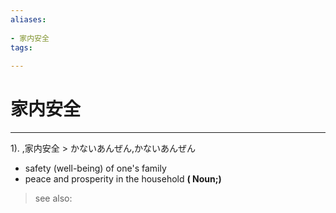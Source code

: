 ```yaml
---
aliases:
    
- 家内安全
tags:
    
---
```


# 家内安全
---
1).
,家内安全 > かないあんぜん,かないあんぜん

- safety (well-being) of one's family
- peace and prosperity in the household
**( Noun;)**
> see also: 
            